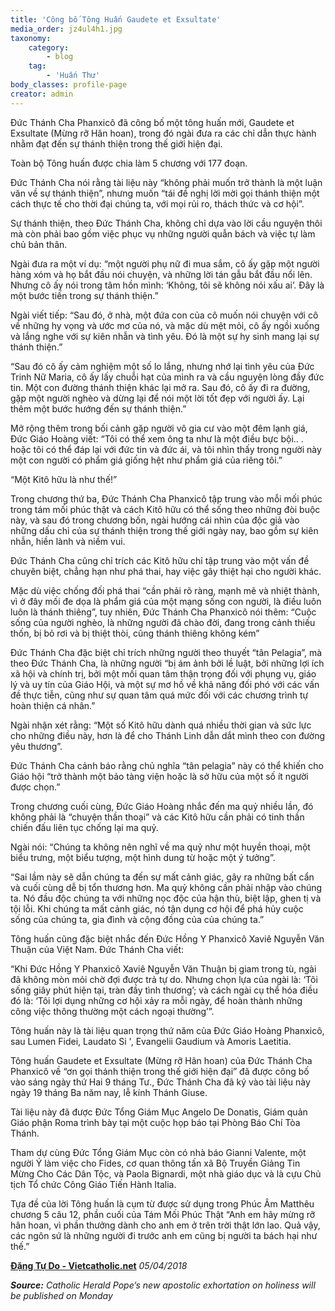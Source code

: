 ```yaml
---
title: 'Công bố Tông Huấn Gaudete et Exsultate'
media_order: jz4ul4h1.jpg
taxonomy:
    category:
        - blog
    tag:
        - 'Huấn Thư'
body_classes: profile-page
creator: admin
---
```


Đức Thánh Cha Phanxicô đã công bố một tông huấn mới, Gaudete et Exsultate (Mừng rỡ Hân hoan), trong đó ngài đưa ra các chỉ dẫn thực hành nhằm đạt đến sự thánh thiện trong thế giới hiện đại.

Toàn bộ Tông huấn được chia làm 5 chương với 177 đoạn.

Đức Thánh Cha nói rằng tài liệu này “không phải muốn trở thành là một luận văn về sự thánh thiện”, nhưng muốn “tái đề nghị lời mời gọi thánh thiện một cách thực tế cho thời đại chúng ta, với mọi rủi ro, thách thức và cơ hội”.

Sự thánh thiện, theo Đức Thánh Cha, không chỉ dựa vào lời cầu nguyện thôi mà còn phải bao gồm việc phục vụ những người quẫn bách và việc tự làm chủ bản thân.

Ngài đưa ra một ví dụ: “một người phụ nữ đi mua sắm, cô ấy gặp một người hàng xóm và họ bắt đầu nói chuyện, và những lời tán gẫu bắt đầu nổi lên. Nhưng cô ấy nói trong tâm hồn mình: ‘Không, tôi sẽ không nói xấu ai’. Đây là một bước tiến trong sự thánh thiện.”

Ngài viết tiếp: “Sau đó, ở nhà, một đứa con của cô muốn nói chuyện với cô về những hy vọng và ước mơ của nó, và mặc dù mệt mỏi, cô ấy ngồi xuống và lắng nghe với sự kiên nhẫn và tình yêu. Đó là một sự hy sinh mang lại sự thánh thiện.”

“Sau đó cô ấy cảm nghiệm một số lo lắng, nhưng nhớ lại tình yêu của Đức Trinh Nữ Maria, cô ấy lấy chuỗi hạt của mình ra và cầu nguyện lòng đầy đức tin. Một con đường thánh thiện khác lại mở ra. Sau đó, cô ấy đi ra đường, gặp một người nghèo và dừng lại để nói một lời tốt đẹp với người ấy. Lại thêm một bước hướng đến sự thánh thiện.”

Mở rộng thêm trong bối cảnh gặp người vô gia cư vào một đêm lạnh giá, Đức Giáo Hoàng viết: “Tôi có thể xem ông ta như là một điều bực bội.. . hoặc tôi có thể đáp lại với đức tin và đức ái, và tôi nhìn thấy trong người này một con người có phẩm giá giống hệt như phẩm giá của riêng tôi.”

“Một Kitô hữu là như thế!”

Trong chương thứ ba, Đức Thánh Cha Phanxicô tập trung vào mỗi mối phúc trong tám mối phúc thật và cách Kitô hữu có thể sống theo những đòi buộc này, và sau đó trong chương bốn, ngài hướng cái nhìn của độc giả vào những dấu chỉ của sự thánh thiện trong thế giới ngày nay, bao gồm sự kiên nhẫn, hiền lành và niềm vui.

Đức Thánh Cha cũng chỉ trích các Kitô hữu chỉ tập trung vào một vấn đề chuyên biệt, chẳng hạn như phá thai, hay việc gây thiệt hại cho người khác.

Mặc dù việc chống đối phá thai “cần phải rõ ràng, mạnh mẽ và nhiệt thành, vì ở đây mối đe dọa là phẩm giá của một mạng sống con người, là điều luôn luôn là thánh thiêng”, tuy nhiên, Đức Thánh Cha Phanxicô nói thêm: “Cuộc sống của người nghèo, là những người đã chào đời, đang trong cảnh thiếu thốn, bị bỏ rơi và bị thiệt thòi, cũng thánh thiêng không kém”

Đức Thánh Cha đặc biệt chỉ trích những người theo thuyết “tân Pelagia”, mà theo Đức Thánh Cha, là những người “bị ám ảnh bởi lề luật, bởi những lợi ích xã hội và chính trị, bởi một mối quan tâm thận trọng đối với phụng vụ, giáo lý và uy tín của Giáo Hội, và một sự mơ hồ về khả năng đối phó với các vấn đề thực tiễn, cũng như sự quan tâm quá mức đối với các chương trình tự hoàn thiện cá nhân.” 

Ngài nhận xét rằng: “Một số Kitô hữu dành quá nhiều thời gian và sức lực cho những điều này, hơn là để cho Thánh Linh dẫn dắt mình theo con đường yêu thương”.

Đức Thánh Cha cảnh báo rằng chủ nghĩa “tân pelagia” này có thể khiến cho Giáo hội “trở thành một bảo tàng viện hoặc là sở hữu của một số ít người được chọn.”

Trong chương cuối cùng, Đức Giáo Hoàng nhắc đến ma quỷ nhiều lần, đó không phải là “chuyện thần thoại” và các Kitô hữu cần phải có tinh thần chiến đấu liên tục chống lại ma quỷ.

Ngài nói: “Chúng ta không nên nghĩ về ma quỷ như một huyền thoại, một biểu trưng, một biểu tượng, một hình dung từ hoặc một ý tưởng”.

“Sai lầm này sẽ dẫn chúng ta đến sự mất cảnh giác, gây ra những bất cẩn và cuối cùng dễ bị tổn thương hơn. Ma quỷ không cần phải nhập vào chúng ta. Nó đầu độc chúng ta với những nọc độc của hận thù, biệt lập, ghen tị và tội lỗi. Khi chúng ta mất cảnh giác, nó tận dụng cơ hội để phá hủy cuộc sống của chúng ta, gia đình và cộng đồng của của chúng ta.”

Tông huấn cũng đặc biệt nhắc đến Đức Hồng Y Phanxicô Xaviê Nguyễn Văn Thuận của Việt Nam. Đức Thánh Cha viết:

“Khi Đức Hồng Y Phanxicô Xaviê Nguyễn Văn Thuận bị giam trong tù, ngài đã không mòn mỏi chờ đợi được trả tự do. Nhưng chọn lựa của ngài là: ‘Tôi sống giây phút hiện tại, tràn đầy tình thương’; và cách ngài cụ thể hóa điều đó là: ‘Tôi lợi dụng những cơ hội xảy ra mỗi ngày, để hoàn thành những công việc thông thường một cách ngoại thường’”.

Tông huấn này là tài liệu quan trọng thứ năm của Đức Giáo Hoàng Phanxicô, sau Lumen Fidei, Laudato Si ', Evangelii Gaudium và Amoris Laetitia.

Tông huấn Gaudete et Exsultate (Mừng rỡ Hân hoan) của Đức Thánh Cha Phanxicô về “ơn gọi thánh thiện trong thế giới hiện đại” đã được công bố vào sáng ngày thứ Hai 9 tháng Tư., Đức Thánh Cha đã ký vào tài liệu này ngày 19 tháng Ba năm nay, lễ kính Thánh Giuse.

Tài liệu này đã được Đức Tổng Giám Mục Angelo De Donatis, Giám quản Giáo phận Roma trình bày tại một cuộc họp báo tại Phòng Báo Chí Tòa Thánh.

Tham dự cùng Đức Tổng Giám Mục còn có nhà báo Gianni Valente, một người Ý làm việc cho Fides, cơ quan thông tấn xã Bộ Truyền Giảng Tin Mừng Cho Các Dân Tộc, và Paola Bignardi, một nhà giáo dục và là cựu Chủ tịch Tổ chức Công Giáo Tiến Hành Italia.

Tựa đề của lời Tông huấn là cụm từ được sử dụng trong Phúc Âm Matthêu chương 5 câu 12, phần cuối của Tám Mối Phúc Thật “Anh em hãy mừng rỡ hân hoan, vì phần thưởng dành cho anh em ở trên trời thật lớn lao. Quả vậy, các ngôn sứ là những người đi trước anh em cũng bị người ta bách hại như thế.”

**[Đặng Tự Do - Vietcatholic.net](http://vietcatholic.org/News/Home/Article/243219)** _05/04/2018_

_**Source:** Catholic Herald Pope’s new apostolic exhortation on holiness will be published on Monday_